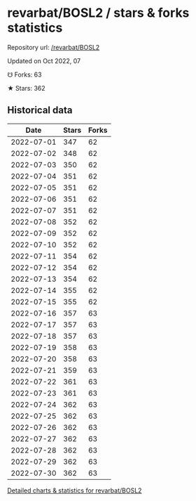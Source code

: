 # revarbat/BOSL2 / stars & forks statistics

Repository url: [/revarbat/BOSL2](https://github.com/revarbat/BOSL2)

Updated on Oct 2022, 07

☋ Forks: 63

★ Stars: 362

## Historical data
| Date | Stars | Forks |
|------|-------|-------|
| 2022-07-01 | 347 | 62 | 
| 2022-07-02 | 348 | 62 | 
| 2022-07-03 | 350 | 62 | 
| 2022-07-04 | 351 | 62 | 
| 2022-07-05 | 351 | 62 | 
| 2022-07-06 | 351 | 62 | 
| 2022-07-07 | 351 | 62 | 
| 2022-07-08 | 352 | 62 | 
| 2022-07-09 | 352 | 62 | 
| 2022-07-10 | 352 | 62 | 
| 2022-07-11 | 354 | 62 | 
| 2022-07-12 | 354 | 62 | 
| 2022-07-13 | 354 | 62 | 
| 2022-07-14 | 355 | 62 | 
| 2022-07-15 | 355 | 62 | 
| 2022-07-16 | 357 | 63 | 
| 2022-07-17 | 357 | 63 | 
| 2022-07-18 | 357 | 63 | 
| 2022-07-19 | 358 | 63 | 
| 2022-07-20 | 358 | 63 | 
| 2022-07-21 | 359 | 63 | 
| 2022-07-22 | 361 | 63 | 
| 2022-07-23 | 361 | 63 | 
| 2022-07-24 | 362 | 63 | 
| 2022-07-25 | 362 | 63 | 
| 2022-07-26 | 362 | 63 | 
| 2022-07-27 | 362 | 63 | 
| 2022-07-28 | 362 | 63 | 
| 2022-07-29 | 362 | 63 | 
| 2022-07-30 | 362 | 63 | 


[Detailed charts & statistics for revarbat/BOSL2](https://reviewgithub.com/rep/revarbat/BOSL2)
